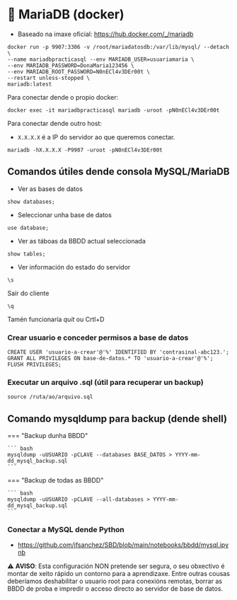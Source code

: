 # 🧾 MariaDB (docker)

 - Baseado na imaxe oficial: <https://hub.docker.com/_/mariadb>

~~~~
docker run -p 9907:3306 -v /root/mariadatosdb:/var/lib/mysql/ --detach \
--name mariadbpracticasql --env MARIADB_USER=usuariamaria \
--env MARIADB_PASSWORD=DonaMaria123456 \
--env MARIADB_ROOT_PASSWORD=N0nECl4v3DEr00t \
--restart unless-stopped \
mariadb:latest
~~~~

Para conectar dende o propio docker:

~~~~
docker exec -it mariadbpracticasql mariadb -uroot -pN0nECl4v3DEr00t
~~~~

Para conectar dende outro host:

- `X.X.X.X` é a IP do servidor ao que queremos conectar.

~~~~
mariadb -hX.X.X.X -P9907 -uroot -pN0nECl4v3DEr00t
~~~~

## Comandos útiles dende consola MySQL/MariaDB

- Ver as bases de datos

~~~~
show databases;
~~~~

- Seleccionar unha base de datos

~~~~
use database;
~~~~

- Ver as táboas da BBDD actual seleccionada

~~~~
show tables;
~~~~

- Ver información do estado do servidor

~~~~
\s
~~~~


Saír do cliente

~~~~
\q
~~~~

Tamén funcionaría *quit* ou Crtl+D

### Crear usuario e conceder permisos a base de datos

~~~~
CREATE USER 'usuario-a-crear'@'%' IDENTIFIED BY 'contrasinal-abc123.';
GRANT ALL PRIVILEGES ON base-de-datos.* TO 'usuario-a-crear'@'%';
FLUSH PRIVILEGES;
~~~~

### Executar un arquivo .sql (útil para recuperar un backup)

~~~~
source /ruta/ao/arquivo.sql
~~~~

## Comando mysqldump para backup (dende shell)

=== "Backup dunha BBDD"

    ``` bash
    mysqldump -uUSUARIO -pCLAVE --databases BASE_DATOS > YYYY-mm-dd_mysql_backup.sql
    ```
=== "Backup de todas as BBDD"

    ``` bash
    mysqldump -uUSUARIO -pCLAVE --all-databases > YYYY-mm-dd_mysql_backup.sql
    ```

### Conectar a MySQL dende Python

- <https://github.com/jfsanchez/SBD/blob/main/notebooks/bbdd/mysql.ipynb>


⚠️ **AVISO**: Esta configuración NON pretende ser segura, o seu obxectivo é montar de xeito rápido un contorno para a aprendizaxe. Entre outras cousas deberíamos deshabilitar o usuario root para conexións remotas, borrar as BBDD de proba e impredir o acceso directo ao servidor de base de datos.
